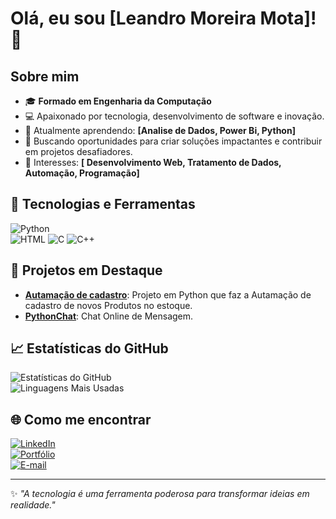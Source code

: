 # Olá, eu sou [Leandro Moreira Mota]! 👋  

## Sobre mim  
- 🎓 **Formado em Engenharia da Computação**  
- 💻 Apaixonado por tecnologia, desenvolvimento de software e inovação.  
- 🌱 Atualmente aprendendo: **[Analise de Dados, Power Bi, Python]** 
- 🚀 Buscando oportunidades para criar soluções impactantes e contribuir em projetos desafiadores.  
- 🎯 Interesses: **[ Desenvolvimento Web, Tratamento de Dados, Automação, Programação]**  

## 🌟 Tecnologias e Ferramentas  
![Python](https://img.shields.io/badge/-Python-3776AB?style=flat&logo=python&logoColor=white)  
![HTML](https://img.shields.io/badge/-HTML-E34F26?style=flat-square&logo=html5&logoColor=white)
![C](https://img.shields.io/badge/-C-A8B9CC?style=flat-square&logo=c&logoColor=white)
![C++](https://img.shields.io/badge/-C++-00599C?style=flat-square&logo=cplusplus&logoColor=white)


## 🚀 Projetos em Destaque  
- [**Autamação de cadastro**](https://github.com/leandro-mt/Automa-o-python.git): Projeto em Python que faz a Autamação de cadastro de novos Produtos no estoque.  
- [**PythonChat**](https://github.com/leandro-mt/chatpythom.git): Chat Online de Mensagem.  

## 📈 Estatísticas do GitHub  
![Estatísticas do GitHub](https://github-readme-stats.vercel.app/api?username=leandro-mt&show_icons=true&theme=radical)  
![Linguagens Mais Usadas](https://github-readme-stats.vercel.app/api/top-langs/?username=leandro-mt&layout=compact&theme=radical)  

## 🌐 Como me encontrar  
[![LinkedIn](https://img.shields.io/badge/-LinkedIn-0A66C2?style=flat&logo=linkedin&logoColor=white)](https://www.linkedin.com/in/leandro-moreira-mota-847b54280/)  
[![Portfólio](https://img.shields.io/badge/-Portfólio-000?style=flat&logo=web&logoColor=white)](https://leandro-mt.github.io/portfoli/)  
[![E-mail](https://img.shields.io/badge/-Email-EA4335?style=flat&logo=gmail&logoColor=white)](mailto:lm.mota100@gmail.com)  

---

✨ _"A tecnologia é uma ferramenta poderosa para transformar ideias em realidade."_  
